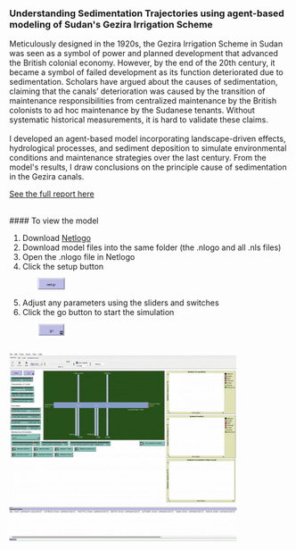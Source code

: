 

### Understanding Sedimentation Trajectories using agent-based modeling of Sudan's Gezira Irrigation Scheme



Meticulously designed in the 1920s, the Gezira Irrigation Scheme in Sudan was seen as a symbol of power and planned development that advanced the British colonial economy. However, by the end of the 20th century, it became a symbol of failed development as its function deteriorated due to sedimentation. Scholars have argued about the causes of sedimentation, claiming that the canals’ deterioration was caused by the transition of maintenance responsibilities from centralized maintenance by the British colonists to ad hoc maintenance by the Sudanese tenants. Without systematic historical measurements, it is hard to validate these claims.
<br><br>
I developed an agent-based model incorporating landscape-driven effects, hydrological processes, and sediment deposition to simulate environmental conditions and maintenance strategies over the last century. From the model's results, I draw conclusions on the principle cause of sedimentation in the Gezira canals. 

[See the full report here](https://drive.google.com/file/d/1OiOlzZw2aZiWtdgFCl4wKmkiGQlJg3Gd/view?usp=drive_link) 

<br>
#### To view the model

1. Download [Netlogo](https://ccl.northwestern.edu/netlogo/download.shtml)
2. Download model files into the same folder (the .nlogo and all .nls files)
3. Open the .nlogo file in Netlogo
4. Click the setup button <br>
    <img src="images/setup.png?raw=true" style="transform: scale(.5);">
5. Adjust any parameters using the sliders and switches
6. Click the go button to start the simulation <br>
    <img src="images/go.png?raw=true" style="transform: scale(.5);">


<img src="images/Gezira.gif"/>


